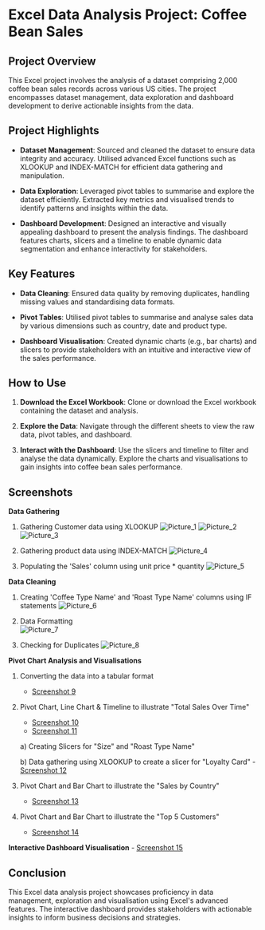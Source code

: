 # Excel Data Analysis Project: Coffee Bean Sales

## Project Overview

This Excel project involves the analysis of a dataset comprising 2,000 coffee bean sales records across various US cities. The project encompasses dataset management, data exploration and dashboard development to derive actionable insights from the data.

## Project Highlights

- **Dataset Management**: Sourced and cleaned the dataset to ensure data integrity and accuracy. Utilised advanced Excel functions such as XLOOKUP and INDEX-MATCH for efficient data gathering and manipulation.

- **Data Exploration**: Leveraged pivot tables to summarise and explore the dataset efficiently. Extracted key metrics and visualised trends to identify patterns and insights within the data.

- **Dashboard Development**: Designed an interactive and visually appealing dashboard to present the analysis findings. The dashboard features charts, slicers and a timeline to enable dynamic data segmentation and enhance interactivity for stakeholders.

## Key Features

- **Data Cleaning**: Ensured data quality by removing duplicates, handling missing values and standardising data formats.
  
- **Pivot Tables**: Utilised pivot tables to summarise and analyse sales data by various dimensions such as country, date and product type.
  
- **Dashboard Visualisation**: Created dynamic charts (e.g., bar charts) and slicers to provide stakeholders with an intuitive and interactive view of the sales performance.

## How to Use

1. **Download the Excel Workbook**: Clone or download the Excel workbook containing the dataset and analysis.
   
2. **Explore the Data**: Navigate through the different sheets to view the raw data, pivot tables, and dashboard.
   
3. **Interact with the Dashboard**: Use the slicers and timeline to filter and analyse the data dynamically. Explore the charts and visualisations to gain insights into coffee bean sales performance.

## Screenshots

**Data Gathering**

1. Gathering Customer data using XLOOKUP
![Picture_1](https://github.com/sonalitejura/portfolio-projects/assets/172199569/bb747467-8ebf-44a8-8931-2a78ded52cd7)
![Picture_2](https://github.com/sonalitejura/portfolio-projects/assets/172199569/20e13f02-15a9-4fd4-bc72-357549fcd057)
![Picture_3](https://github.com/sonalitejura/portfolio-projects/assets/172199569/57b95286-e844-41b3-b3ab-010e9c5fea67)

2. Gathering product data using INDEX-MATCH
   ![Picture_4](https://github.com/sonalitejura/portfolio-projects/assets/172199569/ba2977b9-b487-46fb-a2a3-ceae54366f94)

3. Populating the 'Sales' column using unit price * quantity
   ![Picture_5](https://github.com/sonalitejura/portfolio-projects/assets/172199569/9c4699b1-6906-47fb-aa6f-90366b9c2e8f) 

**Data Cleaning**
1. Creating 'Coffee Type Name' and 'Roast Type Name' columns using IF statements
![Picture_6](https://github.com/sonalitejura/portfolio-projects/assets/172199569/f4e8b96d-9c51-4a11-bbf9-e8fa01b32c25)

2. Data Formatting    
![Picture_7](https://github.com/sonalitejura/portfolio-projects/assets/172199569/b4d03550-a43b-4363-9102-3dd309869f67)

3. Checking for Duplicates
   ![Picture_8](https://github.com/sonalitejura/portfolio-projects/assets/172199569/5cdd4aff-0e79-4bd8-bbd1-62d1362d107f)

**Pivot Chart Analysis and Visualisations**
1. Converting the data into a tabular format 
   - [Screenshot 9](https://github.com/sonalitejura/portfolio-projects/blob/main/excel-project/screenshots/screenshots/Picture_9.png)

2. Pivot Chart, Line Chart & Timeline to illustrate "Total Sales Over Time"
   - [Screenshot 10](https://github.com/sonalitejura/portfolio-projects/blob/main/excel-project/screenshots/screenshots/Picture_10.png)
   - [Screenshot 11](https://github.com/sonalitejura/portfolio-projects/blob/main/excel-project/screenshots/screenshots/Picture_11.png)

    a) Creating Slicers for "Size" and "Roast Type Name"

    b) Data gathering using XLOOKUP to create a slicer for "Loyalty Card" 
         - [Screenshot 12](https://github.com/sonalitejura/portfolio-projects/blob/main/excel-project/screenshots/screenshots/Picture_12.png)

   

3. Pivot Chart and Bar Chart to illustrate the "Sales by Country"
   - [Screenshot 13](https://github.com/sonalitejura/portfolio-projects/blob/main/excel-project/screenshots/screenshots/Picture_13.png)

4. Pivot Chart and Bar Chart to illustrate the "Top 5 Customers"
   - [Screenshot 14](https://github.com/sonalitejura/portfolio-projects/blob/main/excel-project/screenshots/screenshots/Picture_14.png)

**Interactive Dashboard Visualisation**
     - [Screenshot 15](https://github.com/sonalitejura/portfolio-projects/blob/main/excel-project/screenshots/screenshots/Picture_15.png)


## Conclusion

This Excel data analysis project showcases proficiency in data management, exploration and visualisation using Excel's advanced features. The interactive dashboard provides stakeholders with actionable insights to inform business decisions and strategies.

